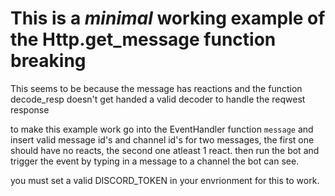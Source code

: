 # This is a *minimal* working example of the Http.get_message function breaking 

This seems to be because the message has reactions and the function decode_resp doesn't get handed a valid decoder to handle the reqwest response 

to make this example work go into the EventHandler function `message` and insert valid message id's and channel id's for two messages, the first one should have no reacts, the second one atleast 1 react. 
then run the bot and trigger the event by typing in a message to a channel the bot can see. 

you must set a valid DISCORD_TOKEN in your envrionment for this to work. 


